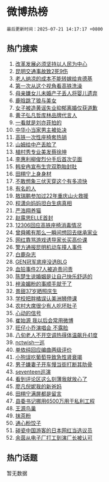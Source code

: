 # 微博热榜

`最后更新时间：2025-07-21 14:17:17 +0800`

## 热门搜索

1. [改革发展必须坚持以人民为中心](https://m.weibo.cn/search?containerid=100103type%3D1%26t%3D10%26q%3D%23%E6%94%B9%E9%9D%A9%E5%8F%91%E5%B1%95%E5%BF%85%E9%A1%BB%E5%9D%9A%E6%8C%81%E4%BB%A5%E4%BA%BA%E6%B0%91%E4%B8%BA%E4%B8%AD%E5%BF%83%23&stream_entry_id=51&isnewpage=1&extparam=seat%3D1%26filter_type%3Drealtimehot%26stream_entry_id%3D51%26c_type%3D51%26q%3D%2523%25E6%2594%25B9%25E9%259D%25A9%25E5%258F%2591%25E5%25B1%2595%25E5%25BF%2585%25E9%25A1%25BB%25E5%259D%259A%25E6%258C%2581%25E4%25BB%25A5%25E4%25BA%25BA%25E6%25B0%2591%25E4%25B8%25BA%25E4%25B8%25AD%25E5%25BF%2583%2523%26dgr%3D0%26cate%3D10103%26pos%3D0%26display_time%3D1753078636%26pre_seqid%3D175307863599309870801)
1. [昆明交通事故致2死9伤](https://m.weibo.cn/search?containerid=100103type%3D1%26t%3D10%26q%3D%23%E6%98%86%E6%98%8E%E4%BA%A4%E9%80%9A%E4%BA%8B%E6%95%85%E8%87%B42%E6%AD%BB9%E4%BC%A4%23&stream_entry_id=31&isnewpage=1&extparam=seat%3D1%26flag%3D1%26stream_entry_id%3D31%26q%3D%2523%25E6%2598%2586%25E6%2598%258E%25E4%25BA%25A4%25E9%2580%259A%25E4%25BA%258B%25E6%2595%2585%25E8%2587%25B42%25E6%25AD%25BB9%25E4%25BC%25A4%2523%26dgr%3D0%26realpos%3D1%26filter_type%3Drealtimehot%26c_type%3D31%26cate%3D5001%26band_rank%3D1%26pos%3D0%26lcate%3D5001%26display_time%3D1753078636%26pre_seqid%3D175307863599309870801)
1. [老人纳凉的成本不能转嫁给肯德基](https://m.weibo.cn/search?containerid=100103type%3D1%26t%3D10%26q%3D%23%E8%80%81%E4%BA%BA%E7%BA%B3%E5%87%89%E7%9A%84%E6%88%90%E6%9C%AC%E4%B8%8D%E8%83%BD%E8%BD%AC%E5%AB%81%E7%BB%99%E8%82%AF%E5%BE%B7%E5%9F%BA%23&stream_entry_id=31&isnewpage=1&extparam=seat%3D1%26flag%3D0%26stream_entry_id%3D31%26q%3D%2523%25E8%2580%2581%25E4%25BA%25BA%25E7%25BA%25B3%25E5%2587%2589%25E7%259A%2584%25E6%2588%2590%25E6%259C%25AC%25E4%25B8%258D%25E8%2583%25BD%25E8%25BD%25AC%25E5%25AB%2581%25E7%25BB%2599%25E8%2582%25AF%25E5%25BE%25B7%25E5%259F%25BA%2523%26dgr%3D0%26realpos%3D2%26filter_type%3Drealtimehot%26c_type%3D31%26cate%3D5001%26band_rank%3D2%26pos%3D1%26lcate%3D5001%26display_time%3D1753078636%26pre_seqid%3D175307863599309870801)
1. [第一次从这个视角看高铁洗澡](https://m.weibo.cn/search?containerid=100103type%3D1%26t%3D10%26q%3D%23%E7%AC%AC%E4%B8%80%E6%AC%A1%E4%BB%8E%E8%BF%99%E4%B8%AA%E8%A7%86%E8%A7%92%E7%9C%8B%E9%AB%98%E9%93%81%E6%B4%97%E6%BE%A1%23&stream_entry_id=31&isnewpage=1&extparam=seat%3D1%26flag%3D0%26stream_entry_id%3D31%26q%3D%2523%25E7%25AC%25AC%25E4%25B8%2580%25E6%25AC%25A1%25E4%25BB%258E%25E8%25BF%2599%25E4%25B8%25AA%25E8%25A7%2586%25E8%25A7%2592%25E7%259C%258B%25E9%25AB%2598%25E9%2593%2581%25E6%25B4%2597%25E6%25BE%25A1%2523%26dgr%3D0%26realpos%3D3%26filter_type%3Drealtimehot%26c_type%3D31%26cate%3D5001%26band_rank%3D3%26pos%3D2%26lcate%3D5001%26display_time%3D1753078636%26pre_seqid%3D175307863599309870801)
1. [母亲嫌女儿未婚产子丢人将婴儿遗弃](https://m.weibo.cn/search?containerid=100103type%3D1%26t%3D10%26q%3D%23%E6%AF%8D%E4%BA%B2%E5%AB%8C%E5%A5%B3%E5%84%BF%E6%9C%AA%E5%A9%9A%E4%BA%A7%E5%AD%90%E4%B8%A2%E4%BA%BA%E5%B0%86%E5%A9%B4%E5%84%BF%E9%81%97%E5%BC%83%23&stream_entry_id=31&isnewpage=1&extparam=seat%3D1%26flag%3D0%26stream_entry_id%3D31%26q%3D%2523%25E6%25AF%258D%25E4%25BA%25B2%25E5%25AB%258C%25E5%25A5%25B3%25E5%2584%25BF%25E6%259C%25AA%25E5%25A9%259A%25E4%25BA%25A7%25E5%25AD%2590%25E4%25B8%25A2%25E4%25BA%25BA%25E5%25B0%2586%25E5%25A9%25B4%25E5%2584%25BF%25E9%2581%2597%25E5%25BC%2583%2523%26dgr%3D0%26realpos%3D4%26filter_type%3Drealtimehot%26c_type%3D31%26cate%3D5001%26band_rank%3D4%26pos%3D3%26lcate%3D5001%26display_time%3D1753078636%26pre_seqid%3D175307863599309870801)
1. [鹿晗跳了狼与美女](https://m.weibo.cn/search?containerid=100103type%3D1%26t%3D10%26q%3D%E9%B9%BF%E6%99%97%E8%B7%B3%E4%BA%86%E7%8B%BC%E4%B8%8E%E7%BE%8E%E5%A5%B3&stream_entry_id=31&isnewpage=1&extparam=seat%3D1%26flag%3D1%26stream_entry_id%3D31%26q%3D%25E9%25B9%25BF%25E6%2599%2597%25E8%25B7%25B3%25E4%25BA%2586%25E7%258B%25BC%25E4%25B8%258E%25E7%25BE%258E%25E5%25A5%25B3%26dgr%3D0%26realpos%3D5%26filter_type%3Drealtimehot%26c_type%3D31%26cate%3D5001%26band_rank%3D5%26pos%3D4%26lcate%3D5001%26display_time%3D1753078636%26pre_seqid%3D175307863599309870801)
1. [女子被造黄谣失业抑郁离婚仅获道歉](https://m.weibo.cn/search?containerid=100103type%3D1%26t%3D10%26q%3D%23%E5%A5%B3%E5%AD%90%E8%A2%AB%E9%80%A0%E9%BB%84%E8%B0%A3%E5%A4%B1%E4%B8%9A%E6%8A%91%E9%83%81%E7%A6%BB%E5%A9%9A%E4%BB%85%E8%8E%B7%E9%81%93%E6%AD%89%23&stream_entry_id=31&isnewpage=1&extparam=seat%3D1%26flag%3D0%26stream_entry_id%3D31%26q%3D%2523%25E5%25A5%25B3%25E5%25AD%2590%25E8%25A2%25AB%25E9%2580%25A0%25E9%25BB%2584%25E8%25B0%25A3%25E5%25A4%25B1%25E4%25B8%259A%25E6%258A%2591%25E9%2583%2581%25E7%25A6%25BB%25E5%25A9%259A%25E4%25BB%2585%25E8%258E%25B7%25E9%2581%2593%25E6%25AD%2589%2523%26dgr%3D0%26realpos%3D6%26filter_type%3Drealtimehot%26c_type%3D31%26cate%3D5001%26band_rank%3D6%26pos%3D5%26lcate%3D5001%26display_time%3D1753078636%26pre_seqid%3D175307863599309870801)
1. [黄子弘凡哲库林品牌代言人](https://m.weibo.cn/search?containerid=100103type%3D1%26t%3D10%26q%3D%23%E9%BB%84%E5%AD%90%E5%BC%98%E5%87%A1%E5%93%B2%E5%BA%93%E6%9E%97%E5%93%81%E7%89%8C%E4%BB%A3%E8%A8%80%E4%BA%BA%23&stream_entry_id=31&isnewpage=1&extparam=seat%3D1%26is_ad_pos%3D1%26stream_entry_id%3D31%26q%3D%2523%25E9%25BB%2584%25E5%25AD%2590%25E5%25BC%2598%25E5%2587%25A1%25E5%2593%25B2%25E5%25BA%2593%25E6%259E%2597%25E5%2593%2581%25E7%2589%258C%25E4%25BB%25A3%25E8%25A8%2580%25E4%25BA%25BA%2523%26dgr%3D0%26adid%3D293891%26filter_type%3Drealtimehot%26topic_ad%3D1%26c_type%3D31%26cate%3D5001%26band_rank%3D7%26pos%3D6%26lcate%3D5001%26display_time%3D1753078636%26pre_seqid%3D175307863599309870801)
1. [一看就是刘亦菲拍的](https://m.weibo.cn/search?containerid=100103type%3D1%26t%3D10%26q%3D%E4%B8%80%E7%9C%8B%E5%B0%B1%E6%98%AF%E5%88%98%E4%BA%A6%E8%8F%B2%E6%8B%8D%E7%9A%84&stream_entry_id=31&isnewpage=1&extparam=seat%3D1%26flag%3D0%26stream_entry_id%3D31%26q%3D%25E4%25B8%2580%25E7%259C%258B%25E5%25B0%25B1%25E6%2598%25AF%25E5%2588%2598%25E4%25BA%25A6%25E8%258F%25B2%25E6%258B%258D%25E7%259A%2584%26dgr%3D0%26realpos%3D7%26filter_type%3Drealtimehot%26c_type%3D31%26cate%3D5001%26band_rank%3D7%26pos%3D7%26lcate%3D5001%26display_time%3D1753078636%26pre_seqid%3D175307863599309870801)
1. [中华小当家男主被处决](https://m.weibo.cn/search?containerid=100103type%3D1%26t%3D10%26q%3D%E4%B8%AD%E5%8D%8E%E5%B0%8F%E5%BD%93%E5%AE%B6%E7%94%B7%E4%B8%BB%E8%A2%AB%E5%A4%84%E5%86%B3&stream_entry_id=31&isnewpage=1&extparam=seat%3D1%26flag%3D0%26stream_entry_id%3D31%26q%3D%25E4%25B8%25AD%25E5%258D%258E%25E5%25B0%258F%25E5%25BD%2593%25E5%25AE%25B6%25E7%2594%25B7%25E4%25B8%25BB%25E8%25A2%25AB%25E5%25A4%2584%25E5%2586%25B3%26dgr%3D0%26realpos%3D8%26filter_type%3Drealtimehot%26c_type%3D31%26cate%3D5001%26band_rank%3D8%26pos%3D8%26lcate%3D5001%26display_time%3D1753078636%26pre_seqid%3D175307863599309870801)
1. [高铁一次性座椅套热销](https://m.weibo.cn/search?containerid=100103type%3D1%26t%3D10%26q%3D%23%E9%AB%98%E9%93%81%E4%B8%80%E6%AC%A1%E6%80%A7%E5%BA%A7%E6%A4%85%E5%A5%97%E7%83%AD%E9%94%80%23&stream_entry_id=31&isnewpage=1&extparam=seat%3D1%26flag%3D1%26stream_entry_id%3D31%26q%3D%2523%25E9%25AB%2598%25E9%2593%2581%25E4%25B8%2580%25E6%25AC%25A1%25E6%2580%25A7%25E5%25BA%25A7%25E6%25A4%2585%25E5%25A5%2597%25E7%2583%25AD%25E9%2594%2580%2523%26dgr%3D0%26realpos%3D9%26filter_type%3Drealtimehot%26c_type%3D31%26cate%3D5001%26band_rank%3D9%26pos%3D9%26lcate%3D5001%26display_time%3D1753078636%26pre_seqid%3D175307863599309870801)
1. [山姆给中产丢脸了](https://m.weibo.cn/search?containerid=100103type%3D1%26t%3D10%26q%3D%23%E5%B1%B1%E5%A7%86%E7%BB%99%E4%B8%AD%E4%BA%A7%E4%B8%A2%E8%84%B8%E4%BA%86%23&stream_entry_id=31&isnewpage=1&extparam=seat%3D1%26flag%3D0%26stream_entry_id%3D31%26q%3D%2523%25E5%25B1%25B1%25E5%25A7%2586%25E7%25BB%2599%25E4%25B8%25AD%25E4%25BA%25A7%25E4%25B8%25A2%25E8%2584%25B8%25E4%25BA%2586%2523%26dgr%3D0%26realpos%3D10%26filter_type%3Drealtimehot%26c_type%3D31%26cate%3D5001%26band_rank%3D10%26pos%3D10%26lcate%3D5001%26display_time%3D1753078636%26pre_seqid%3D175307863599309870801)
1. [植村秀专业美发蔡徐坤](https://m.weibo.cn/search?containerid=100103type%3D1%26t%3D10%26q%3D%23%E6%A4%8D%E6%9D%91%E7%A7%80%E4%B8%93%E4%B8%9A%E7%BE%8E%E5%8F%91%E8%94%A1%E5%BE%90%E5%9D%A4%23&stream_entry_id=31&isnewpage=1&extparam=seat%3D1%26flag%3D1%26stream_entry_id%3D31%26q%3D%2523%25E6%25A4%258D%25E6%259D%2591%25E7%25A7%2580%25E4%25B8%2593%25E4%25B8%259A%25E7%25BE%258E%25E5%258F%2591%25E8%2594%25A1%25E5%25BE%2590%25E5%259D%25A4%2523%26dgr%3D0%26realpos%3D11%26filter_type%3Drealtimehot%26c_type%3D31%26cate%3D5001%26band_rank%3D11%26pos%3D11%26lcate%3D5001%26display_time%3D1753078636%26pre_seqid%3D175307863599309870801)
1. [李惠利柳俊烈分手后首次见面](https://m.weibo.cn/search?containerid=100103type%3D1%26t%3D10%26q%3D%23%E6%9D%8E%E6%83%A0%E5%88%A9%E6%9F%B3%E4%BF%8A%E7%83%88%E5%88%86%E6%89%8B%E5%90%8E%E9%A6%96%E6%AC%A1%E8%A7%81%E9%9D%A2%23&stream_entry_id=31&isnewpage=1&extparam=seat%3D1%26flag%3D1%26stream_entry_id%3D31%26q%3D%2523%25E6%259D%258E%25E6%2583%25A0%25E5%2588%25A9%25E6%259F%25B3%25E4%25BF%258A%25E7%2583%2588%25E5%2588%2586%25E6%2589%258B%25E5%2590%258E%25E9%25A6%2596%25E6%25AC%25A1%25E8%25A7%2581%25E9%259D%25A2%2523%26dgr%3D0%26realpos%3D12%26filter_type%3Drealtimehot%26c_type%3D31%26cate%3D5001%26band_rank%3D12%26pos%3D12%26lcate%3D5001%26display_time%3D1753078636%26pre_seqid%3D175307863599309870801)
1. [韩安冉宣布生完双胞胎封肚](https://m.weibo.cn/search?containerid=100103type%3D1%26t%3D10%26q%3D%23%E9%9F%A9%E5%AE%89%E5%86%89%E5%AE%A3%E5%B8%83%E7%94%9F%E5%AE%8C%E5%8F%8C%E8%83%9E%E8%83%8E%E5%B0%81%E8%82%9A%23&stream_entry_id=31&isnewpage=1&extparam=seat%3D1%26flag%3D1%26stream_entry_id%3D31%26q%3D%2523%25E9%259F%25A9%25E5%25AE%2589%25E5%2586%2589%25E5%25AE%25A3%25E5%25B8%2583%25E7%2594%259F%25E5%25AE%258C%25E5%258F%258C%25E8%2583%259E%25E8%2583%258E%25E5%25B0%2581%25E8%2582%259A%2523%26dgr%3D0%26realpos%3D13%26filter_type%3Drealtimehot%26c_type%3D31%26cate%3D5001%26band_rank%3D13%26pos%3D13%26lcate%3D5001%26display_time%3D1753078636%26pre_seqid%3D175307863599309870801)
1. [田栩宁上身身材](https://m.weibo.cn/search?containerid=100103type%3D1%26t%3D10%26q%3D%23%E7%94%B0%E6%A0%A9%E5%AE%81%E4%B8%8A%E8%BA%AB%E8%BA%AB%E6%9D%90%23&stream_entry_id=31&isnewpage=1&extparam=seat%3D1%26flag%3D1%26stream_entry_id%3D31%26q%3D%2523%25E7%2594%25B0%25E6%25A0%25A9%25E5%25AE%2581%25E4%25B8%258A%25E8%25BA%25AB%25E8%25BA%25AB%25E6%259D%2590%2523%26dgr%3D0%26realpos%3D14%26filter_type%3Drealtimehot%26c_type%3D31%26cate%3D5001%26band_rank%3D14%26pos%3D14%26lcate%3D5001%26display_time%3D1753078636%26pre_seqid%3D175307863599309870801)
1. [不敢想象三伏天穿这个有多凉快](https://m.weibo.cn/search?containerid=100103type%3D1%26t%3D10%26q%3D%E4%B8%8D%E6%95%A2%E6%83%B3%E8%B1%A1%E4%B8%89%E4%BC%8F%E5%A4%A9%E7%A9%BF%E8%BF%99%E4%B8%AA%E6%9C%89%E5%A4%9A%E5%87%89%E5%BF%AB&stream_entry_id=31&isnewpage=1&extparam=seat%3D1%26flag%3D1%26stream_entry_id%3D31%26q%3D%25E4%25B8%258D%25E6%2595%25A2%25E6%2583%25B3%25E8%25B1%25A1%25E4%25B8%2589%25E4%25BC%258F%25E5%25A4%25A9%25E7%25A9%25BF%25E8%25BF%2599%25E4%25B8%25AA%25E6%259C%2589%25E5%25A4%259A%25E5%2587%2589%25E5%25BF%25AB%26dgr%3D0%26realpos%3D15%26filter_type%3Drealtimehot%26c_type%3D31%26cate%3D5001%26band_rank%3D15%26pos%3D15%26lcate%3D5001%26display_time%3D1753078636%26pre_seqid%3D175307863599309870801)
1. [有名的人](https://m.weibo.cn/search?containerid=100103type%3D1%26t%3D10%26q%3D%23%E6%9C%89%E5%90%8D%E7%9A%84%E4%BA%BA%23&stream_entry_id=31&isnewpage=1&extparam=seat%3D1%26flag%3D1%26stream_entry_id%3D31%26q%3D%2523%25E6%259C%2589%25E5%2590%258D%25E7%259A%2584%25E4%25BA%25BA%2523%26dgr%3D0%26realpos%3D16%26filter_type%3Drealtimehot%26c_type%3D31%26cate%3D5001%26band_rank%3D16%26pos%3D16%26lcate%3D5001%26display_time%3D1753078636%26pre_seqid%3D175307863599309870801)
1. [敖瑞鹏参加过22年重庆山火救援](https://m.weibo.cn/search?containerid=100103type%3D1%26t%3D10%26q%3D%E6%95%96%E7%91%9E%E9%B9%8F%E5%8F%82%E5%8A%A0%E8%BF%8722%E5%B9%B4%E9%87%8D%E5%BA%86%E5%B1%B1%E7%81%AB%E6%95%91%E6%8F%B4&stream_entry_id=31&isnewpage=1&extparam=seat%3D1%26flag%3D0%26stream_entry_id%3D31%26q%3D%25E6%2595%2596%25E7%2591%259E%25E9%25B9%258F%25E5%258F%2582%25E5%258A%25A0%25E8%25BF%258722%25E5%25B9%25B4%25E9%2587%258D%25E5%25BA%2586%25E5%25B1%25B1%25E7%2581%25AB%25E6%2595%2591%25E6%258F%25B4%26dgr%3D0%26realpos%3D17%26filter_type%3Drealtimehot%26c_type%3D31%26cate%3D5001%26band_rank%3D17%26pos%3D17%26lcate%3D5001%26display_time%3D1753078636%26pre_seqid%3D175307863599309870801)
1. [程潇向妈妈坦白生病真相](https://m.weibo.cn/search?containerid=100103type%3D1%26t%3D10%26q%3D%E7%A8%8B%E6%BD%87%E5%90%91%E5%A6%88%E5%A6%88%E5%9D%A6%E7%99%BD%E7%94%9F%E7%97%85%E7%9C%9F%E7%9B%B8&stream_entry_id=31&isnewpage=1&extparam=seat%3D1%26flag%3D0%26stream_entry_id%3D31%26q%3D%25E7%25A8%258B%25E6%25BD%2587%25E5%2590%2591%25E5%25A6%2588%25E5%25A6%2588%25E5%259D%25A6%25E7%2599%25BD%25E7%2594%259F%25E7%2597%2585%25E7%259C%259F%25E7%259B%25B8%26dgr%3D0%26realpos%3D18%26filter_type%3Drealtimehot%26c_type%3D31%26cate%3D5001%26band_rank%3D18%26pos%3D18%26lcate%3D5001%26display_time%3D1753078636%26pre_seqid%3D175307863599309870801)
1. [严浩翔养猫](https://m.weibo.cn/search?containerid=100103type%3D1%26t%3D10%26q%3D%23%E4%B8%A5%E6%B5%A9%E7%BF%94%E5%85%BB%E7%8C%AB%23&stream_entry_id=31&isnewpage=1&extparam=seat%3D1%26flag%3D0%26stream_entry_id%3D31%26q%3D%2523%25E4%25B8%25A5%25E6%25B5%25A9%25E7%25BF%2594%25E5%2585%25BB%25E7%258C%25AB%2523%26dgr%3D0%26realpos%3D19%26filter_type%3Drealtimehot%26c_type%3D31%26cate%3D5001%26band_rank%3D19%26pos%3D19%26lcate%3D5001%26display_time%3D1753078636%26pre_seqid%3D175307863599309870801)
1. [赵露思ELLE首封](https://m.weibo.cn/search?containerid=100103type%3D1%26t%3D10%26q%3D%23%E8%B5%B5%E9%9C%B2%E6%80%9DELLE%E9%A6%96%E5%B0%81%23&stream_entry_id=31&isnewpage=1&extparam=seat%3D1%26flag%3D0%26stream_entry_id%3D31%26q%3D%2523%25E8%25B5%25B5%25E9%259C%25B2%25E6%2580%259DELLE%25E9%25A6%2596%25E5%25B0%2581%2523%26dgr%3D0%26realpos%3D20%26filter_type%3Drealtimehot%26c_type%3D31%26cate%3D5001%26band_rank%3D20%26pos%3D20%26lcate%3D5001%26display_time%3D1753078636%26pre_seqid%3D175307863599309870801)
1. [12306回应高铁座椅消毒情况](https://m.weibo.cn/search?containerid=100103type%3D1%26t%3D10%26q%3D%2312306%E5%9B%9E%E5%BA%94%E9%AB%98%E9%93%81%E5%BA%A7%E6%A4%85%E6%B6%88%E6%AF%92%E6%83%85%E5%86%B5%23&stream_entry_id=31&isnewpage=1&extparam=seat%3D1%26flag%3D1%26stream_entry_id%3D31%26q%3D%252312306%25E5%259B%259E%25E5%25BA%2594%25E9%25AB%2598%25E9%2593%2581%25E5%25BA%25A7%25E6%25A4%2585%25E6%25B6%2588%25E6%25AF%2592%25E6%2583%2585%25E5%2586%25B5%2523%26dgr%3D0%26realpos%3D21%26filter_type%3Drealtimehot%26c_type%3D31%26cate%3D5001%26band_rank%3D21%26pos%3D21%26lcate%3D5001%26display_time%3D1753078636%26pre_seqid%3D175307863599309870801)
1. [曾舜晞有那么一瞬间想回去继承家业](https://m.weibo.cn/search?containerid=100103type%3D1%26t%3D10%26q%3D%E6%9B%BE%E8%88%9C%E6%99%9E%E6%9C%89%E9%82%A3%E4%B9%88%E4%B8%80%E7%9E%AC%E9%97%B4%E6%83%B3%E5%9B%9E%E5%8E%BB%E7%BB%A7%E6%89%BF%E5%AE%B6%E4%B8%9A&stream_entry_id=31&isnewpage=1&extparam=seat%3D1%26flag%3D1%26stream_entry_id%3D31%26q%3D%25E6%259B%25BE%25E8%2588%259C%25E6%2599%259E%25E6%259C%2589%25E9%2582%25A3%25E4%25B9%2588%25E4%25B8%2580%25E7%259E%25AC%25E9%2597%25B4%25E6%2583%25B3%25E5%259B%259E%25E5%258E%25BB%25E7%25BB%25A7%25E6%2589%25BF%25E5%25AE%25B6%25E4%25B8%259A%26dgr%3D0%26realpos%3D22%26filter_type%3Drealtimehot%26c_type%3D31%26cate%3D5001%26band_rank%3D22%26pos%3D22%26lcate%3D5001%26display_time%3D1753078636%26pre_seqid%3D175307863599309870801)
1. [网红靠骂游戏诱导家长买高价课](https://m.weibo.cn/search?containerid=100103type%3D1%26t%3D10%26q%3D%23%E7%BD%91%E7%BA%A2%E9%9D%A0%E9%AA%82%E6%B8%B8%E6%88%8F%E8%AF%B1%E5%AF%BC%E5%AE%B6%E9%95%BF%E4%B9%B0%E9%AB%98%E4%BB%B7%E8%AF%BE%23&stream_entry_id=31&isnewpage=1&extparam=seat%3D1%26flag%3D0%26stream_entry_id%3D31%26q%3D%2523%25E7%25BD%2591%25E7%25BA%25A2%25E9%259D%25A0%25E9%25AA%2582%25E6%25B8%25B8%25E6%2588%258F%25E8%25AF%25B1%25E5%25AF%25BC%25E5%25AE%25B6%25E9%2595%25BF%25E4%25B9%25B0%25E9%25AB%2598%25E4%25BB%25B7%25E8%25AF%25BE%2523%26dgr%3D0%26realpos%3D23%26filter_type%3Drealtimehot%26c_type%3D31%26cate%3D5001%26band_rank%3D23%26pos%3D23%26lcate%3D5001%26display_time%3D1753078636%26pre_seqid%3D175307863599309870801)
1. [警方通报昆明机动车撞人事件](https://m.weibo.cn/search?containerid=100103type%3D1%26t%3D10%26q%3D%23%E8%AD%A6%E6%96%B9%E9%80%9A%E6%8A%A5%E6%98%86%E6%98%8E%E6%9C%BA%E5%8A%A8%E8%BD%A6%E6%92%9E%E4%BA%BA%E4%BA%8B%E4%BB%B6%23&stream_entry_id=31&isnewpage=1&extparam=seat%3D1%26flag%3D1%26stream_entry_id%3D31%26q%3D%2523%25E8%25AD%25A6%25E6%2596%25B9%25E9%2580%259A%25E6%258A%25A5%25E6%2598%2586%25E6%2598%258E%25E6%259C%25BA%25E5%258A%25A8%25E8%25BD%25A6%25E6%2592%259E%25E4%25BA%25BA%25E4%25BA%258B%25E4%25BB%25B6%2523%26dgr%3D0%26realpos%3D24%26filter_type%3Drealtimehot%26c_type%3D31%26cate%3D5001%26band_rank%3D24%26pos%3D24%26lcate%3D5001%26display_time%3D1753078636%26pre_seqid%3D175307863599309870801)
1. [白鹿杂志](https://m.weibo.cn/search?containerid=100103type%3D1%26t%3D10%26q%3D%E7%99%BD%E9%B9%BF%E6%9D%82%E5%BF%97&stream_entry_id=31&isnewpage=1&extparam=seat%3D1%26flag%3D1%26stream_entry_id%3D31%26q%3D%25E7%2599%25BD%25E9%25B9%25BF%25E6%259D%2582%25E5%25BF%2597%26dgr%3D0%26realpos%3D25%26filter_type%3Drealtimehot%26c_type%3D31%26cate%3D5001%26band_rank%3D25%26pos%3D25%26lcate%3D5001%26display_time%3D1753078636%26pre_seqid%3D175307863599309870801)
1. [GEN冠军底座没选BLG](https://m.weibo.cn/search?containerid=100103type%3D1%26t%3D10%26q%3D%23GEN%E5%86%A0%E5%86%9B%E5%BA%95%E5%BA%A7%E6%B2%A1%E9%80%89BLG%23&stream_entry_id=31&isnewpage=1&extparam=seat%3D1%26flag%3D1%26stream_entry_id%3D31%26q%3D%2523GEN%25E5%2586%25A0%25E5%2586%259B%25E5%25BA%2595%25E5%25BA%25A7%25E6%25B2%25A1%25E9%2580%2589BLG%2523%26dgr%3D0%26realpos%3D26%26filter_type%3Drealtimehot%26c_type%3D31%26cate%3D5001%26band_rank%3D26%26pos%3D26%26lcate%3D5001%26display_time%3D1753078636%26pre_seqid%3D175307863599309870801)
1. [血铅事件27人被追责问责](https://m.weibo.cn/search?containerid=100103type%3D1%26t%3D10%26q%3D%23%E8%A1%80%E9%93%85%E4%BA%8B%E4%BB%B627%E4%BA%BA%E8%A2%AB%E8%BF%BD%E8%B4%A3%E9%97%AE%E8%B4%A3%23&stream_entry_id=31&isnewpage=1&extparam=seat%3D1%26flag%3D0%26stream_entry_id%3D31%26q%3D%2523%25E8%25A1%2580%25E9%2593%2585%25E4%25BA%258B%25E4%25BB%25B627%25E4%25BA%25BA%25E8%25A2%25AB%25E8%25BF%25BD%25E8%25B4%25A3%25E9%2597%25AE%25E8%25B4%25A3%2523%26dgr%3D0%26realpos%3D27%26filter_type%3Drealtimehot%26c_type%3D31%26cate%3D5001%26band_rank%3D27%26pos%3D27%26lcate%3D5001%26display_time%3D1753078636%26pre_seqid%3D175307863599309870801)
1. [陈楚生说婚姻是让自己快乐舒适的](https://m.weibo.cn/search?containerid=100103type%3D1%26t%3D10%26q%3D%E9%99%88%E6%A5%9A%E7%94%9F%E8%AF%B4%E5%A9%9A%E5%A7%BB%E6%98%AF%E8%AE%A9%E8%87%AA%E5%B7%B1%E5%BF%AB%E4%B9%90%E8%88%92%E9%80%82%E7%9A%84&stream_entry_id=31&isnewpage=1&extparam=seat%3D1%26flag%3D1%26stream_entry_id%3D31%26q%3D%25E9%2599%2588%25E6%25A5%259A%25E7%2594%259F%25E8%25AF%25B4%25E5%25A9%259A%25E5%25A7%25BB%25E6%2598%25AF%25E8%25AE%25A9%25E8%2587%25AA%25E5%25B7%25B1%25E5%25BF%25AB%25E4%25B9%2590%25E8%2588%2592%25E9%2580%2582%25E7%259A%2584%26dgr%3D0%26realpos%3D28%26filter_type%3Drealtimehot%26c_type%3D31%26cate%3D5001%26band_rank%3D28%26pos%3D28%26lcate%3D5001%26display_time%3D1753078636%26pre_seqid%3D175307863599309870801)
1. [梓渝媚粉的事顺手就干了](https://m.weibo.cn/search?containerid=100103type%3D1%26t%3D10%26q%3D%E6%A2%93%E6%B8%9D%E5%AA%9A%E7%B2%89%E7%9A%84%E4%BA%8B%E9%A1%BA%E6%89%8B%E5%B0%B1%E5%B9%B2%E4%BA%86&stream_entry_id=31&isnewpage=1&extparam=seat%3D1%26flag%3D1%26stream_entry_id%3D31%26q%3D%25E6%25A2%2593%25E6%25B8%259D%25E5%25AA%259A%25E7%25B2%2589%25E7%259A%2584%25E4%25BA%258B%25E9%25A1%25BA%25E6%2589%258B%25E5%25B0%25B1%25E5%25B9%25B2%25E4%25BA%2586%26dgr%3D0%26realpos%3D29%26filter_type%3Drealtimehot%26c_type%3D31%26cate%3D5001%26band_rank%3D29%26pos%3D29%26lcate%3D5001%26display_time%3D1753078636%26pre_seqid%3D175307863599309870801)
1. [景甜37岁晒照庆生](https://m.weibo.cn/search?containerid=100103type%3D1%26t%3D10%26q%3D%23%E6%99%AF%E7%94%9C37%E5%B2%81%E6%99%92%E7%85%A7%E5%BA%86%E7%94%9F%23&stream_entry_id=31&isnewpage=1&extparam=seat%3D1%26flag%3D1%26stream_entry_id%3D31%26q%3D%2523%25E6%2599%25AF%25E7%2594%259C37%25E5%25B2%2581%25E6%2599%2592%25E7%2585%25A7%25E5%25BA%2586%25E7%2594%259F%2523%26dgr%3D0%26realpos%3D30%26filter_type%3Drealtimehot%26c_type%3D31%26cate%3D5001%26band_rank%3D30%26pos%3D30%26lcate%3D5001%26display_time%3D1753078636%26pre_seqid%3D175307863599309870801)
1. [学校把胖橘误认美洲狮停课](https://m.weibo.cn/search?containerid=100103type%3D1%26t%3D10%26q%3D%E5%AD%A6%E6%A0%A1%E6%8A%8A%E8%83%96%E6%A9%98%E8%AF%AF%E8%AE%A4%E7%BE%8E%E6%B4%B2%E7%8B%AE%E5%81%9C%E8%AF%BE&stream_entry_id=31&isnewpage=1&extparam=seat%3D1%26flag%3D1%26stream_entry_id%3D31%26q%3D%25E5%25AD%25A6%25E6%25A0%25A1%25E6%258A%258A%25E8%2583%2596%25E6%25A9%2598%25E8%25AF%25AF%25E8%25AE%25A4%25E7%25BE%258E%25E6%25B4%25B2%25E7%258B%25AE%25E5%2581%259C%25E8%25AF%25BE%26dgr%3D0%26realpos%3D31%26filter_type%3Drealtimehot%26c_type%3D31%26cate%3D5001%26band_rank%3D31%26pos%3D31%26lcate%3D5001%26display_time%3D1753078636%26pre_seqid%3D175307863599309870801)
1. [农村大席很少有人吃坏肚子](https://m.weibo.cn/search?containerid=100103type%3D1%26t%3D10%26q%3D%E5%86%9C%E6%9D%91%E5%A4%A7%E5%B8%AD%E5%BE%88%E5%B0%91%E6%9C%89%E4%BA%BA%E5%90%83%E5%9D%8F%E8%82%9A%E5%AD%90&stream_entry_id=31&isnewpage=1&extparam=seat%3D1%26flag%3D0%26stream_entry_id%3D31%26q%3D%25E5%2586%259C%25E6%259D%2591%25E5%25A4%25A7%25E5%25B8%25AD%25E5%25BE%2588%25E5%25B0%2591%25E6%259C%2589%25E4%25BA%25BA%25E5%2590%2583%25E5%259D%258F%25E8%2582%259A%25E5%25AD%2590%26dgr%3D0%26realpos%3D32%26filter_type%3Drealtimehot%26c_type%3D31%26cate%3D5001%26band_rank%3D32%26pos%3D32%26lcate%3D5001%26display_time%3D1753078636%26pre_seqid%3D175307863599309870801)
1. [心动的信号](https://m.weibo.cn/search?containerid=100103type%3D1%26t%3D10%26q%3D%E5%BF%83%E5%8A%A8%E7%9A%84%E4%BF%A1%E5%8F%B7&stream_entry_id=31&isnewpage=1&extparam=seat%3D1%26flag%3D0%26stream_entry_id%3D31%26q%3D%25E5%25BF%2583%25E5%258A%25A8%25E7%259A%2584%25E4%25BF%25A1%25E5%258F%25B7%26dgr%3D0%26realpos%3D33%26filter_type%3Drealtimehot%26c_type%3D31%26cate%3D5001%26band_rank%3D33%26pos%3D33%26lcate%3D5001%26display_time%3D1753078636%26pre_seqid%3D175307863599309870801)
1. [崔始源 我以后会常用微博](https://m.weibo.cn/search?containerid=100103type%3D1%26t%3D10%26q%3D%E5%B4%94%E5%A7%8B%E6%BA%90+%E6%88%91%E4%BB%A5%E5%90%8E%E4%BC%9A%E5%B8%B8%E7%94%A8%E5%BE%AE%E5%8D%9A&stream_entry_id=31&isnewpage=1&extparam=seat%3D1%26flag%3D0%26stream_entry_id%3D31%26q%3D%25E5%25B4%2594%25E5%25A7%258B%25E6%25BA%2590%2520%25E6%2588%2591%25E4%25BB%25A5%25E5%2590%258E%25E4%25BC%259A%25E5%25B8%25B8%25E7%2594%25A8%25E5%25BE%25AE%25E5%258D%259A%26dgr%3D0%26realpos%3D34%26filter_type%3Drealtimehot%26c_type%3D31%26cate%3D5001%26band_rank%3D34%26pos%3D34%26lcate%3D5001%26display_time%3D1753078636%26pre_seqid%3D175307863599309870801)
1. [旺仔小乔演唱会 不露脸](https://m.weibo.cn/search?containerid=100103type%3D1%26t%3D10%26q%3D%E6%97%BA%E4%BB%94%E5%B0%8F%E4%B9%94%E6%BC%94%E5%94%B1%E4%BC%9A+%E4%B8%8D%E9%9C%B2%E8%84%B8&stream_entry_id=31&isnewpage=1&extparam=seat%3D1%26flag%3D0%26stream_entry_id%3D31%26q%3D%25E6%2597%25BA%25E4%25BB%2594%25E5%25B0%258F%25E4%25B9%2594%25E6%25BC%2594%25E5%2594%25B1%25E4%25BC%259A%2520%25E4%25B8%258D%25E9%259C%25B2%25E8%2584%25B8%26dgr%3D0%26realpos%3D35%26filter_type%3Drealtimehot%26c_type%3D31%26cate%3D5001%26band_rank%3D35%26pos%3D35%26lcate%3D5001%26display_time%3D1753078636%26pre_seqid%3D175307863599309870801)
1. [八旬老人不开空调热得体温飙升41度](https://m.weibo.cn/search?containerid=100103type%3D1%26t%3D10%26q%3D%23%E5%85%AB%E6%97%AC%E8%80%81%E4%BA%BA%E4%B8%8D%E5%BC%80%E7%A9%BA%E8%B0%83%E7%83%AD%E5%BE%97%E4%BD%93%E6%B8%A9%E9%A3%99%E5%8D%8741%E5%BA%A6%23&stream_entry_id=31&isnewpage=1&extparam=seat%3D1%26flag%3D1%26stream_entry_id%3D31%26q%3D%2523%25E5%2585%25AB%25E6%2597%25AC%25E8%2580%2581%25E4%25BA%25BA%25E4%25B8%258D%25E5%25BC%2580%25E7%25A9%25BA%25E8%25B0%2583%25E7%2583%25AD%25E5%25BE%2597%25E4%25BD%2593%25E6%25B8%25A9%25E9%25A3%2599%25E5%258D%258741%25E5%25BA%25A6%2523%26dgr%3D0%26realpos%3D36%26filter_type%3Drealtimehot%26c_type%3D31%26cate%3D5001%26band_rank%3D36%26pos%3D36%26lcate%3D5001%26display_time%3D1753078636%26pre_seqid%3D175307863599309870801)
1. [nctwish一巡](https://m.weibo.cn/search?containerid=100103type%3D1%26t%3D10%26q%3Dnctwish%E4%B8%80%E5%B7%A1&stream_entry_id=31&isnewpage=1&extparam=seat%3D1%26flag%3D1%26stream_entry_id%3D31%26q%3Dnctwish%25E4%25B8%2580%25E5%25B7%25A1%26dgr%3D0%26realpos%3D37%26filter_type%3Drealtimehot%26c_type%3D31%26cate%3D5001%26band_rank%3D37%26pos%3D37%26lcate%3D5001%26display_time%3D1753078636%26pre_seqid%3D175307863599309870801)
1. [单依纯回应编曲两级评价](https://m.weibo.cn/search?containerid=100103type%3D1%26t%3D10%26q%3D%23%E5%8D%95%E4%BE%9D%E7%BA%AF%E5%9B%9E%E5%BA%94%E7%BC%96%E6%9B%B2%E4%B8%A4%E7%BA%A7%E8%AF%84%E4%BB%B7%23&stream_entry_id=31&isnewpage=1&extparam=seat%3D1%26flag%3D1%26stream_entry_id%3D31%26q%3D%2523%25E5%258D%2595%25E4%25BE%259D%25E7%25BA%25AF%25E5%259B%259E%25E5%25BA%2594%25E7%25BC%2596%25E6%259B%25B2%25E4%25B8%25A4%25E7%25BA%25A7%25E8%25AF%2584%25E4%25BB%25B7%2523%26dgr%3D0%26realpos%3D38%26filter_type%3Drealtimehot%26c_type%3D31%26cate%3D5001%26band_rank%3D38%26pos%3D38%26lcate%3D5001%26display_time%3D1753078636%26pre_seqid%3D175307863599309870801)
1. [小狗误吃葡萄导致急性肾衰竭](https://m.weibo.cn/search?containerid=100103type%3D1%26t%3D10%26q%3D%23%E5%B0%8F%E7%8B%97%E8%AF%AF%E5%90%83%E8%91%A1%E8%90%84%E5%AF%BC%E8%87%B4%E6%80%A5%E6%80%A7%E8%82%BE%E8%A1%B0%E7%AB%AD%23&stream_entry_id=31&isnewpage=1&extparam=seat%3D1%26flag%3D1%26stream_entry_id%3D31%26q%3D%2523%25E5%25B0%258F%25E7%258B%2597%25E8%25AF%25AF%25E5%2590%2583%25E8%2591%25A1%25E8%2590%2584%25E5%25AF%25BC%25E8%2587%25B4%25E6%2580%25A5%25E6%2580%25A7%25E8%2582%25BE%25E8%25A1%25B0%25E7%25AB%25AD%2523%26dgr%3D0%26realpos%3D39%26filter_type%3Drealtimehot%26c_type%3D31%26cate%3D5001%26band_rank%3D39%26pos%3D39%26lcate%3D5001%26display_time%3D1753078636%26pre_seqid%3D175307863599309870801)
1. [男子嫌妻子开车慢当街打断其肋骨](https://m.weibo.cn/search?containerid=100103type%3D1%26t%3D10%26q%3D%23%E7%94%B7%E5%AD%90%E5%AB%8C%E5%A6%BB%E5%AD%90%E5%BC%80%E8%BD%A6%E6%85%A2%E5%BD%93%E8%A1%97%E6%89%93%E6%96%AD%E5%85%B6%E8%82%8B%E9%AA%A8%23&stream_entry_id=31&isnewpage=1&extparam=seat%3D1%26flag%3D1%26stream_entry_id%3D31%26q%3D%2523%25E7%2594%25B7%25E5%25AD%2590%25E5%25AB%258C%25E5%25A6%25BB%25E5%25AD%2590%25E5%25BC%2580%25E8%25BD%25A6%25E6%2585%25A2%25E5%25BD%2593%25E8%25A1%2597%25E6%2589%2593%25E6%2596%25AD%25E5%2585%25B6%25E8%2582%258B%25E9%25AA%25A8%2523%26dgr%3D0%26realpos%3D40%26filter_type%3Drealtimehot%26c_type%3D31%26cate%3D5001%26band_rank%3D40%26pos%3D40%26lcate%3D5001%26display_time%3D1753078636%26pre_seqid%3D175307863599309870801)
1. [seventeen巡演](https://m.weibo.cn/search?containerid=100103type%3D1%26t%3D10%26q%3Dseventeen%E5%B7%A1%E6%BC%94&stream_entry_id=31&isnewpage=1&extparam=seat%3D1%26flag%3D1%26stream_entry_id%3D31%26q%3Dseventeen%25E5%25B7%25A1%25E6%25BC%2594%26dgr%3D0%26realpos%3D41%26filter_type%3Drealtimehot%26c_type%3D31%26cate%3D5001%26band_rank%3D41%26pos%3D41%26lcate%3D5001%26display_time%3D1753078636%26pre_seqid%3D175307863599309870801)
1. [看到评论区这么刻薄我就放心了](https://m.weibo.cn/search?containerid=100103type%3D1%26t%3D10%26q%3D%E7%9C%8B%E5%88%B0%E8%AF%84%E8%AE%BA%E5%8C%BA%E8%BF%99%E4%B9%88%E5%88%BB%E8%96%84%E6%88%91%E5%B0%B1%E6%94%BE%E5%BF%83%E4%BA%86&stream_entry_id=31&isnewpage=1&extparam=seat%3D1%26flag%3D1%26stream_entry_id%3D31%26q%3D%25E7%259C%258B%25E5%2588%25B0%25E8%25AF%2584%25E8%25AE%25BA%25E5%258C%25BA%25E8%25BF%2599%25E4%25B9%2588%25E5%2588%25BB%25E8%2596%2584%25E6%2588%2591%25E5%25B0%25B1%25E6%2594%25BE%25E5%25BF%2583%25E4%25BA%2586%26dgr%3D0%26realpos%3D42%26filter_type%3Drealtimehot%26c_type%3D31%26cate%3D5001%26band_rank%3D42%26pos%3D42%26lcate%3D5001%26display_time%3D1753078636%26pre_seqid%3D175307863599309870801)
1. [廖凡倪妮我的新爸妈](https://m.weibo.cn/search?containerid=100103type%3D1%26t%3D10%26q%3D%E5%BB%96%E5%87%A1%E5%80%AA%E5%A6%AE%E6%88%91%E7%9A%84%E6%96%B0%E7%88%B8%E5%A6%88&stream_entry_id=31&isnewpage=1&extparam=seat%3D1%26flag%3D1%26stream_entry_id%3D31%26q%3D%25E5%25BB%2596%25E5%2587%25A1%25E5%2580%25AA%25E5%25A6%25AE%25E6%2588%2591%25E7%259A%2584%25E6%2596%25B0%25E7%2588%25B8%25E5%25A6%2588%26dgr%3D0%26realpos%3D43%26filter_type%3Drealtimehot%26c_type%3D31%26cate%3D5001%26band_rank%3D43%26pos%3D43%26lcate%3D5001%26display_time%3D1753078636%26pre_seqid%3D175307863599309870801)
1. [田栩宁满屏都是留言](https://m.weibo.cn/search?containerid=100103type%3D1%26t%3D10%26q%3D%23%E7%94%B0%E6%A0%A9%E5%AE%81%E6%BB%A1%E5%B1%8F%E9%83%BD%E6%98%AF%E7%95%99%E8%A8%80%23&stream_entry_id=31&isnewpage=1&extparam=seat%3D1%26flag%3D0%26stream_entry_id%3D31%26q%3D%2523%25E7%2594%25B0%25E6%25A0%25A9%25E5%25AE%2581%25E6%25BB%25A1%25E5%25B1%258F%25E9%2583%25BD%25E6%2598%25AF%25E7%2595%2599%25E8%25A8%2580%2523%26dgr%3D0%26realpos%3D44%26filter_type%3Drealtimehot%26c_type%3D31%26cate%3D5001%26band_rank%3D44%26pos%3D44%26lcate%3D5001%26display_time%3D1753078636%26pre_seqid%3D175307863599309870801)
1. [县委书记挪用6500万用于私利工程](https://m.weibo.cn/search?containerid=100103type%3D1%26t%3D10%26q%3D%23%E5%8E%BF%E5%A7%94%E4%B9%A6%E8%AE%B0%E6%8C%AA%E7%94%A86500%E4%B8%87%E7%94%A8%E4%BA%8E%E7%A7%81%E5%88%A9%E5%B7%A5%E7%A8%8B%23&stream_entry_id=31&isnewpage=1&extparam=seat%3D1%26flag%3D0%26stream_entry_id%3D31%26q%3D%2523%25E5%258E%25BF%25E5%25A7%2594%25E4%25B9%25A6%25E8%25AE%25B0%25E6%258C%25AA%25E7%2594%25A86500%25E4%25B8%2587%25E7%2594%25A8%25E4%25BA%258E%25E7%25A7%2581%25E5%2588%25A9%25E5%25B7%25A5%25E7%25A8%258B%2523%26dgr%3D0%26realpos%3D45%26filter_type%3Drealtimehot%26c_type%3D31%26cate%3D5001%26band_rank%3D45%26pos%3D45%26lcate%3D5001%26display_time%3D1753078636%26pre_seqid%3D175307863599309870801)
1. [王源鸟巢](https://m.weibo.cn/search?containerid=100103type%3D1%26t%3D10%26q%3D%E7%8E%8B%E6%BA%90%E9%B8%9F%E5%B7%A2&stream_entry_id=31&isnewpage=1&extparam=seat%3D1%26flag%3D0%26stream_entry_id%3D31%26q%3D%25E7%258E%258B%25E6%25BA%2590%25E9%25B8%259F%25E5%25B7%25A2%26dgr%3D0%26realpos%3D46%26filter_type%3Drealtimehot%26c_type%3D31%26cate%3D5001%26band_rank%3D46%26pos%3D46%26lcate%3D5001%26display_time%3D1753078636%26pre_seqid%3D175307863599309870801)
1. [抹茶粉](https://m.weibo.cn/search?containerid=100103type%3D1%26t%3D10%26q%3D%E6%8A%B9%E8%8C%B6%E7%B2%89&stream_entry_id=31&isnewpage=1&extparam=seat%3D1%26flag%3D1%26stream_entry_id%3D31%26q%3D%25E6%258A%25B9%25E8%258C%25B6%25E7%25B2%2589%26dgr%3D0%26realpos%3D47%26filter_type%3Drealtimehot%26c_type%3D31%26cate%3D5001%26band_rank%3D47%26pos%3D47%26lcate%3D5001%26display_time%3D1753078636%26pre_seqid%3D175307863599309870801)
1. [通心粉饺子](https://m.weibo.cn/search?containerid=100103type%3D1%26t%3D10%26q%3D%E9%80%9A%E5%BF%83%E7%B2%89%E9%A5%BA%E5%AD%90&stream_entry_id=31&isnewpage=1&extparam=seat%3D1%26flag%3D1%26stream_entry_id%3D31%26q%3D%25E9%2580%259A%25E5%25BF%2583%25E7%25B2%2589%25E9%25A5%25BA%25E5%25AD%2590%26dgr%3D0%26realpos%3D48%26filter_type%3Drealtimehot%26c_type%3D31%26cate%3D5001%26band_rank%3D48%26pos%3D48%26lcate%3D5001%26display_time%3D1753078636%26pre_seqid%3D175307863599309870801)
1. [碰瓷中国游客的日本网红当选议员](https://m.weibo.cn/search?containerid=100103type%3D1%26t%3D10%26q%3D%E7%A2%B0%E7%93%B7%E4%B8%AD%E5%9B%BD%E6%B8%B8%E5%AE%A2%E7%9A%84%E6%97%A5%E6%9C%AC%E7%BD%91%E7%BA%A2%E5%BD%93%E9%80%89%E8%AE%AE%E5%91%98&stream_entry_id=31&isnewpage=1&extparam=seat%3D1%26flag%3D1%26stream_entry_id%3D31%26q%3D%25E7%25A2%25B0%25E7%2593%25B7%25E4%25B8%25AD%25E5%259B%25BD%25E6%25B8%25B8%25E5%25AE%25A2%25E7%259A%2584%25E6%2597%25A5%25E6%259C%25AC%25E7%25BD%2591%25E7%25BA%25A2%25E5%25BD%2593%25E9%2580%2589%25E8%25AE%25AE%25E5%2591%2598%26dgr%3D0%26realpos%3D49%26filter_type%3Drealtimehot%26c_type%3D31%26cate%3D5001%26band_rank%3D49%26pos%3D49%26lcate%3D5001%26display_time%3D1753078636%26pre_seqid%3D175307863599309870801)
1. [余茵从电子厂打工到演厂长被认可](https://m.weibo.cn/search?containerid=100103type%3D1%26t%3D10%26q%3D%E4%BD%99%E8%8C%B5%E4%BB%8E%E7%94%B5%E5%AD%90%E5%8E%82%E6%89%93%E5%B7%A5%E5%88%B0%E6%BC%94%E5%8E%82%E9%95%BF%E8%A2%AB%E8%AE%A4%E5%8F%AF&stream_entry_id=31&isnewpage=1&extparam=seat%3D1%26flag%3D0%26stream_entry_id%3D31%26q%3D%25E4%25BD%2599%25E8%258C%25B5%25E4%25BB%258E%25E7%2594%25B5%25E5%25AD%2590%25E5%258E%2582%25E6%2589%2593%25E5%25B7%25A5%25E5%2588%25B0%25E6%25BC%2594%25E5%258E%2582%25E9%2595%25BF%25E8%25A2%25AB%25E8%25AE%25A4%25E5%258F%25AF%26dgr%3D0%26realpos%3D50%26filter_type%3Drealtimehot%26c_type%3D31%26cate%3D5001%26band_rank%3D50%26pos%3D50%26lcate%3D5001%26display_time%3D1753078636%26pre_seqid%3D175307863599309870801)

## 热门话题

暂无数据
